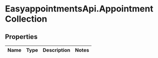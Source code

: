 # EasyappointmentsApi.AppointmentCollection

## Properties
Name | Type | Description | Notes
------------ | ------------- | ------------- | -------------

